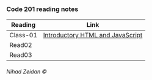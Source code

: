 ### Code 201 reading notes








Reading | Link 
--------|-------
Class-01  | [Introductory HTML and JavaScript](class01.md)
Read02  |
Read03 |



###### Nihad Zeidan &copy; 
